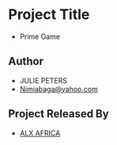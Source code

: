 
# Project Title
- Prime Game


## Author

- JULIE PETERS
- Nimiabaga@yahoo.com



## Project Released By

- [ALX AFRICA](https://www.alxafrica.com/)

